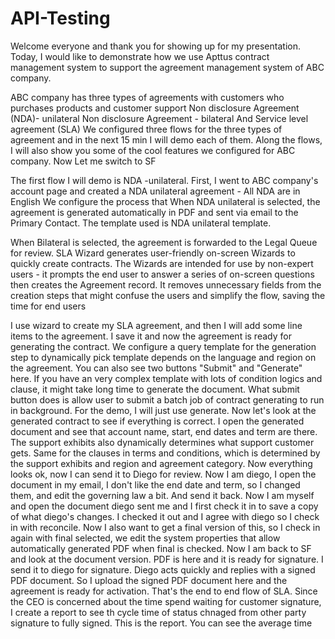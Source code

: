 # API-Testing
Welcome everyone and thank you for showing up for my presentation.  Today, I would like to demonstrate how we use Apttus contract management system to support the agreement management system of ABC company.

ABC company has three types of agreements with customers who purchases products and customer support
Non disclosure Agreement (NDA)- unilateral
Non disclosure Agreement - bilateral
And Service level agreement (SLA)
We configured three flows for the three types of agreement and in the next 15 min I will demo each of them.  Along the flows, I will also show you some of the cool features we configured for ABC company.
Now Let me switch to SF

The first flow I will demo is NDA -unilateral.  First, I went to ABC company's account page and created a NDA unilateral agreement - 
All NDA are in English
We configure the process that When NDA unilateral is selected, the agreement is generated automatically in PDF and sent via email to the Primary Contact. The template used is NDA unilateral template.

When Bilateral is selected, the agreement is forwarded to the Legal Queue for review. 
SLA
Wizard generates user-friendly on-screen Wizards to quickly create contracts. The Wizards are intended for use by non-expert users - it prompts the end user to answer a series of on-screen questions then creates the Agreement record. It removes unnecessary fields from the creation steps that might confuse the users and simplify the flow, saving the time for end users

I use wizard to create my SLA agreement, and then I will add some line items to the agreement. I save it and now the agreement is ready for generating the contract.   We configure a query template for the generation step to dynamically pick template depends on the language and region on the agreement.  You can also see two buttons "Submit" and "Generate" here.  If you have an very complex template with lots of condition logics and clause, it might take long time to generate the document. What submit button does is allow user to submit a batch job of contract generating to run in background.  For the demo, I will just use generate.  Now let's look at the generated contract to see if everything is correct.
I open the generated document and see that account name, start, end dates and term are there.  The support exhibits also dynamically determines what support customer gets.  Same for the clauses in terms and conditions, which is determined by the support exhibits and region and agreement category.  Now everything looks ok, now I can send it to Diego for review. Now I am diego, I open the document in my email, I don't like the end date and term, so I changed them, and edit the governing law a bit.  And send it back.  Now I am myself and open the document diego sent me and I first check it in to save a copy of what diego's changes.  I checked it out and I agree with diego so I check in with reconcile.  Now I also want to get a final version of this, so I check in again with final selected, we edit the system properties that allow automatically generated PDF when final is checked.  Now I am back to SF and look at the document version.  PDF is here and it is ready for signature.  I send it to diego for signature.  Diego acts quickly and replies with a signed PDF document.  So I upload the signed PDF document here and the agreement is ready for activation.  That's the end to end flow of SLA.  Since the CEO is concerned about the time spend waiting for customer signature, I create a report to see th cycle time of status chnaged from other party signature to fully signed.  This is the report.  You can see the average time 
